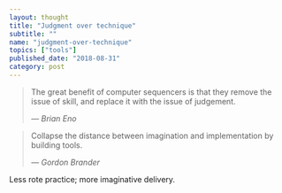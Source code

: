 ```yaml
---
layout: thought
title: "Judgment over technique"
subtitle: ""
name: "judgment-over-technique"
topics: ["tools"]
published_date: "2018-08-31"
category: post
---
```


> The great benefit of computer sequencers is that they remove the issue of
> skill, and replace it with the issue of judgement.
>
> &mdash; <cite>Brian Eno</cite>

> Collapse the distance between imagination and implementation by building
> tools.
>
> &mdash; <cite>Gordon Brander</cite>

Less rote practice; more imaginative delivery.

